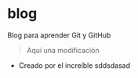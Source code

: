 # blog

Blog para aprender Git y GitHub

> Aquí una modificación

- Creado por el increíble sddsdasad
